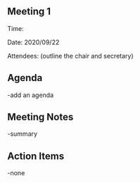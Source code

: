## **Meeting 1**

Time:

Date: 2020/09/22

Attendees: (outline the chair and secretary)

## Agenda
-add an agenda

## Meeting Notes
-summary

## Action Items
-none